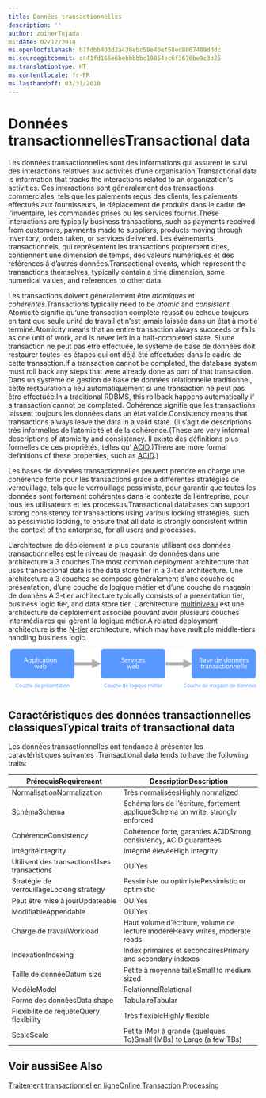 ```yaml
---
title: Données transactionnelles
description: ''
author: zoinerTejada
ms:date: 02/12/2018
ms.openlocfilehash: b7fdbb403d2a438ebc59e40ef58ed8067489dddc
ms.sourcegitcommit: c441fd165e6bebbbbbc19854ec6f3676be9c3b25
ms.translationtype: HT
ms.contentlocale: fr-FR
ms.lasthandoff: 03/31/2018
---
```

# <a name="transactional-data"></a><span data-ttu-id="d7ead-102">Données transactionnelles</span><span class="sxs-lookup"><span data-stu-id="d7ead-102">Transactional data</span></span>

<span data-ttu-id="d7ead-103">Les données transactionnelles sont des informations qui assurent le suivi des interactions relatives aux activités d’une organisation.</span><span class="sxs-lookup"><span data-stu-id="d7ead-103">Transactional data is information that tracks the interactions related to an organization's activities.</span></span> <span data-ttu-id="d7ead-104">Ces interactions sont généralement des transactions commerciales, tels que les paiements reçus des clients, les paiements effectués aux fournisseurs, le déplacement de produits dans le cadre de l’inventaire, les commandes prises ou les services fournis.</span><span class="sxs-lookup"><span data-stu-id="d7ead-104">These interactions are typically business transactions, such as payments received from customers, payments made to suppliers, products moving through inventory, orders taken, or services delivered.</span></span> <span data-ttu-id="d7ead-105">Les événements transactionnels, qui représentent les transactions proprement dites, contiennent une dimension de temps, des valeurs numériques et des références à d’autres données.</span><span class="sxs-lookup"><span data-stu-id="d7ead-105">Transactional events, which represent the transactions themselves, typically contain a time dimension, some numerical values, and references to other data.</span></span> 

<span data-ttu-id="d7ead-106">Les transactions doivent généralement être *atomiques* et *cohérentes*.</span><span class="sxs-lookup"><span data-stu-id="d7ead-106">Transactions typically need to be *atomic* and *consistent*.</span></span> <span data-ttu-id="d7ead-107">Atomicité signifie qu’une transaction complète réussit ou échoue toujours en tant que seule unité de travail et n’est jamais laissée dans un état à moitié terminé.</span><span class="sxs-lookup"><span data-stu-id="d7ead-107">Atomicity means that an entire transaction always succeeds or fails as one unit of work, and is never left in a half-completed state.</span></span> <span data-ttu-id="d7ead-108">Si une transaction ne peut pas être effectuée, le système de base de données doit restaurer toutes les étapes qui ont déjà été effectuées dans le cadre de cette transaction.</span><span class="sxs-lookup"><span data-stu-id="d7ead-108">If a transaction cannot be completed, the database system must roll back any steps that were already done as part of that transaction.</span></span> <span data-ttu-id="d7ead-109">Dans un système de gestion de base de données relationnelle traditionnel, cette restauration a lieu automatiquement si une transaction ne peut pas être effectuée.</span><span class="sxs-lookup"><span data-stu-id="d7ead-109">In a traditional RDBMS, this rollback happens automatically if a transaction cannot be completed.</span></span> <span data-ttu-id="d7ead-110">Cohérence signifie que les transactions laissent toujours les données dans un état valide.</span><span class="sxs-lookup"><span data-stu-id="d7ead-110">Consistency means that transactions always leave the data in a valid state.</span></span> <span data-ttu-id="d7ead-111">(Il s’agit de descriptions très informelles de l’atomicité et de la cohérence.</span><span class="sxs-lookup"><span data-stu-id="d7ead-111">(These are very informal descriptions of atomicity and consistency.</span></span> <span data-ttu-id="d7ead-112">Il existe des définitions plus formelles de ces propriétés, telles qu’ [ACID](https://en.wikipedia.org/wiki/ACID).)</span><span class="sxs-lookup"><span data-stu-id="d7ead-112">There are more formal definitions of these properties, such as [ACID](https://en.wikipedia.org/wiki/ACID).)</span></span>

<span data-ttu-id="d7ead-113">Les bases de données transactionnelles peuvent prendre en charge une cohérence forte pour les transactions grâce à différentes stratégies de verrouillage, tels que le verrouillage pessimiste, pour garantir que toutes les données sont fortement cohérentes dans le contexte de l’entreprise, pour tous les utilisateurs et les processus.</span><span class="sxs-lookup"><span data-stu-id="d7ead-113">Transactional databases can support strong consistency for transactions using various locking strategies, such as pessimistic locking, to ensure that all data is strongly consistent within the context of the enterprise, for all users and processes.</span></span> 

<span data-ttu-id="d7ead-114">L’architecture de déploiement la plus courante utilisant des données transactionnelles est le niveau de magasin de données dans une architecture à 3 couches.</span><span class="sxs-lookup"><span data-stu-id="d7ead-114">The most common deployment architecture that uses transactional data is the data store tier in a 3-tier architecture.</span></span> <span data-ttu-id="d7ead-115">Une architecture à 3 couches se compose généralement d’une couche de présentation, d’une couche de logique métier et d’une couche de magasin de données.</span><span class="sxs-lookup"><span data-stu-id="d7ead-115">A 3-tier architecture typically consists of a presentation tier, business logic tier, and data store tier.</span></span> <span data-ttu-id="d7ead-116">L’architecture [multiniveau](/azure/architecture/guide/architecture-styles/n-tier) est une architecture de déploiement associée pouvant avoir plusieurs couches intermédiaires qui gèrent la logique métier.</span><span class="sxs-lookup"><span data-stu-id="d7ead-116">A related deployment architecture is the [N-tier](/azure/architecture/guide/architecture-styles/n-tier) architecture, which may have multiple middle-tiers handling business logic.</span></span>

![Exemple d’application à 3 couches](./images/three-tier-application.png)

## <a name="typical-traits-of-transactional-data"></a><span data-ttu-id="d7ead-118">Caractéristiques des données transactionnelles classiques</span><span class="sxs-lookup"><span data-stu-id="d7ead-118">Typical traits of transactional data</span></span>

<span data-ttu-id="d7ead-119">Les données transactionnelles ont tendance à présenter les caractéristiques suivantes :</span><span class="sxs-lookup"><span data-stu-id="d7ead-119">Transactional data tends to have the following traits:</span></span>

| <span data-ttu-id="d7ead-120">Prérequis</span><span class="sxs-lookup"><span data-stu-id="d7ead-120">Requirement</span></span> | <span data-ttu-id="d7ead-121">Description</span><span class="sxs-lookup"><span data-stu-id="d7ead-121">Description</span></span> |
| --- | --- |
| <span data-ttu-id="d7ead-122">Normalisation</span><span class="sxs-lookup"><span data-stu-id="d7ead-122">Normalization</span></span> | <span data-ttu-id="d7ead-123">Très normalisées</span><span class="sxs-lookup"><span data-stu-id="d7ead-123">Highly normalized</span></span> |
| <span data-ttu-id="d7ead-124">Schéma</span><span class="sxs-lookup"><span data-stu-id="d7ead-124">Schema</span></span> | <span data-ttu-id="d7ead-125">Schéma lors de l’écriture, fortement appliqué</span><span class="sxs-lookup"><span data-stu-id="d7ead-125">Schema on write, strongly enforced</span></span>|
| <span data-ttu-id="d7ead-126">Cohérence</span><span class="sxs-lookup"><span data-stu-id="d7ead-126">Consistency</span></span> | <span data-ttu-id="d7ead-127">Cohérence forte, garanties ACID</span><span class="sxs-lookup"><span data-stu-id="d7ead-127">Strong consistency, ACID guarantees</span></span> |
| <span data-ttu-id="d7ead-128">Intégrité</span><span class="sxs-lookup"><span data-stu-id="d7ead-128">Integrity</span></span> | <span data-ttu-id="d7ead-129">Intégrité élevée</span><span class="sxs-lookup"><span data-stu-id="d7ead-129">High integrity</span></span> |
| <span data-ttu-id="d7ead-130">Utilisent des transactions</span><span class="sxs-lookup"><span data-stu-id="d7ead-130">Uses transactions</span></span> | <span data-ttu-id="d7ead-131">OUI</span><span class="sxs-lookup"><span data-stu-id="d7ead-131">Yes</span></span> |
| <span data-ttu-id="d7ead-132">Stratégie de verrouillage</span><span class="sxs-lookup"><span data-stu-id="d7ead-132">Locking strategy</span></span> | <span data-ttu-id="d7ead-133">Pessimiste ou optimiste</span><span class="sxs-lookup"><span data-stu-id="d7ead-133">Pessimistic or optimistic</span></span>|
| <span data-ttu-id="d7ead-134">Peut être mise à jour</span><span class="sxs-lookup"><span data-stu-id="d7ead-134">Updateable</span></span> | <span data-ttu-id="d7ead-135">OUI</span><span class="sxs-lookup"><span data-stu-id="d7ead-135">Yes</span></span> |
| <span data-ttu-id="d7ead-136">Modifiable</span><span class="sxs-lookup"><span data-stu-id="d7ead-136">Appendable</span></span> | <span data-ttu-id="d7ead-137">OUI</span><span class="sxs-lookup"><span data-stu-id="d7ead-137">Yes</span></span> |
| <span data-ttu-id="d7ead-138">Charge de travail</span><span class="sxs-lookup"><span data-stu-id="d7ead-138">Workload</span></span> | <span data-ttu-id="d7ead-139">Haut volume d’écriture, volume de lecture modéré</span><span class="sxs-lookup"><span data-stu-id="d7ead-139">Heavy writes, moderate reads</span></span> |
| <span data-ttu-id="d7ead-140">Indexation</span><span class="sxs-lookup"><span data-stu-id="d7ead-140">Indexing</span></span> | <span data-ttu-id="d7ead-141">Index primaires et secondaires</span><span class="sxs-lookup"><span data-stu-id="d7ead-141">Primary and secondary indexes</span></span> |
| <span data-ttu-id="d7ead-142">Taille de donnée</span><span class="sxs-lookup"><span data-stu-id="d7ead-142">Datum size</span></span> | <span data-ttu-id="d7ead-143">Petite à moyenne taille</span><span class="sxs-lookup"><span data-stu-id="d7ead-143">Small to medium sized</span></span> |
| <span data-ttu-id="d7ead-144">Modèle</span><span class="sxs-lookup"><span data-stu-id="d7ead-144">Model</span></span> | <span data-ttu-id="d7ead-145">Relationnel</span><span class="sxs-lookup"><span data-stu-id="d7ead-145">Relational</span></span> |
| <span data-ttu-id="d7ead-146">Forme des données</span><span class="sxs-lookup"><span data-stu-id="d7ead-146">Data shape</span></span> | <span data-ttu-id="d7ead-147">Tabulaire</span><span class="sxs-lookup"><span data-stu-id="d7ead-147">Tabular</span></span> |
| <span data-ttu-id="d7ead-148">Flexibilité de requête</span><span class="sxs-lookup"><span data-stu-id="d7ead-148">Query flexibility</span></span> | <span data-ttu-id="d7ead-149">Très flexible</span><span class="sxs-lookup"><span data-stu-id="d7ead-149">Highly flexible</span></span> |
| <span data-ttu-id="d7ead-150">Scale</span><span class="sxs-lookup"><span data-stu-id="d7ead-150">Scale</span></span> | <span data-ttu-id="d7ead-151">Petite (Mo) à grande (quelques To)</span><span class="sxs-lookup"><span data-stu-id="d7ead-151">Small (MBs) to Large (a few TBs)</span></span> | 

## <a name="see-also"></a><span data-ttu-id="d7ead-152">Voir aussi</span><span class="sxs-lookup"><span data-stu-id="d7ead-152">See Also</span></span>

[<span data-ttu-id="d7ead-153">Traitement transactionnel en ligne</span><span class="sxs-lookup"><span data-stu-id="d7ead-153">Online Transaction Processing</span></span>](../scenarios/online-transaction-processing.md)
